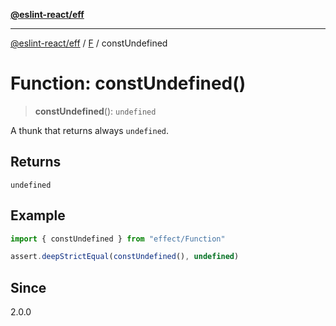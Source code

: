 [**@eslint-react/eff**](../../../README.md)

***

[@eslint-react/eff](../../../README.md) / [F](../README.md) / constUndefined

# Function: constUndefined()

> **constUndefined**(): `undefined`

A thunk that returns always `undefined`.

## Returns

`undefined`

## Example

```ts
import { constUndefined } from "effect/Function"

assert.deepStrictEqual(constUndefined(), undefined)
```

## Since

2.0.0

